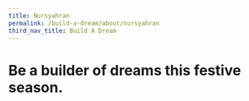 ```yaml
---
title: Nursyahran
permalink: /build-a-dream/about/nursyahran
third_nav_title: Build A Dream
---
```


# Be a builder of dreams this festive season.
